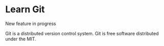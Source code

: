 # Learn Git

New feature in progress

Git is a distributed version control system.
Git is free software distributed under the MIT.
